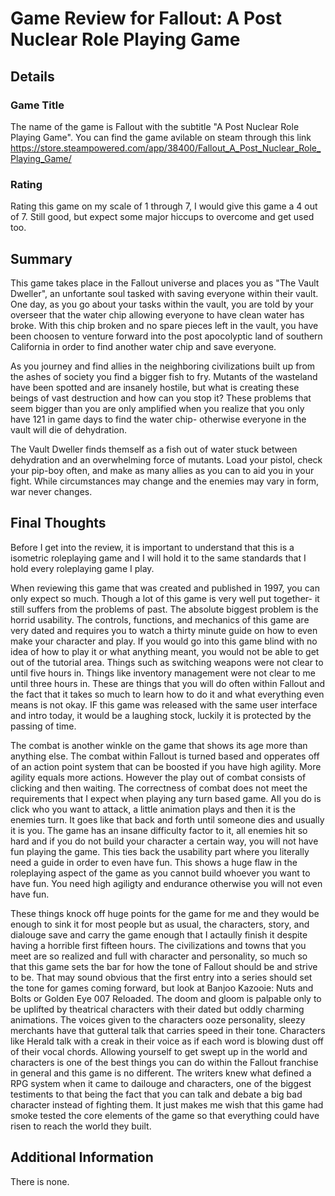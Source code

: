 # Game Review for Fallout: A Post Nuclear Role Playing Game

## Details

### Game Title

The name of the game is Fallout with the subtitle "A Post Nuclear Role Playing Game". You can find the game avilable on steam through this link https://store.steampowered.com/app/38400/Fallout_A_Post_Nuclear_Role_Playing_Game/

### Rating

Rating this game on my scale of 1 through 7, I would give this game a 4 out of 7. Still good, but expect some major hiccups to overcome and get used too. 

## Summary

  This game takes place in the Fallout universe and places you as "The Vault Dweller", an unfortante soul tasked with saving everyone within their vault. One day, as you go about your tasks within the vault, you are told by your overseer that the water chip allowing everyone to have clean water has broke. With this chip broken and no spare pieces left in the vault, you have been choosen to venture forward into the post apocolyptic land of southern California in order to find another water chip and save everyone. 

  As you journey and find allies in the neighboring civilizations built up from the ashes of society you find a bigger fish to fry. Mutants of the wasteland have been spotted and are insanely hostile, but what is creating these beings of vast destruction and how can you stop it? These problems that seem bigger than you are only amplified when you realize that you only have 121 in game days to find the water chip- otherwise everyone in the vault will die of dehydration.
  
  The Vault Dweller finds themself as a fish out of water stuck between dehydration and an overwhelming force of mutants. Load your pistol, check your pip-boy often, and make as many allies as you can to aid you in your fight. While circumstances may change and the enemies may vary in form, war never changes. 

## Final Thoughts

Before I get into the review, it is important to understand that this is a isometric roleplaying game and I will hold it to the same standards that I hold every roleplaying game I play.

When reviewing this game that was created and published in 1997, you can only expect so much. Though a lot of this game is very well put together- it still suffers from the problems of past. The absolute biggest problem is the horrid usability. The controls, functions, and mechanics of this game are very dated and requires you to watch a thirty minute guide on how to even make your character and play. If you would go into this game blind with no idea of how to play it or what anything meant, you would not be able to get out of the tutorial area. Things such as switching weapons were not clear to until five hours in. Things like inventory management were not clear to me until three hours in. These are things that you will do often within Fallout and the fact that it takes so much to learn how to do it and what everything even means is not okay. IF this game was released with the same user interface and intro today, it would be a laughing stock, luckily it is protected by the passing of time.

The combat is another winkle on the game that shows its age more than anything else. The combat within Fallout is turned based and opperates off of an action point system that can be boosted if you have high agility. More agility equals more actions. However the play out of combat consists of clicking and then waiting. The correctness of combat does not meet the requirements that I expect when playing any turn based game. All you do is click who you want to attack, a little animation plays and then it is the enemies turn. It goes like that back and forth until someone dies and usually it is you. The game has an insane difficulty factor to it, all enemies hit so hard and if you do not build your character a certain way, you will not have fun playing the game. This ties back the usability part where you literally need a guide in order to even have fun. This shows a huge flaw in the roleplaying aspect of the game as you cannot build whoever you want to have fun. You need high agiligty and endurance otherwise you will not even have fun.

These things knock off huge points for the game for me and they would be enough to sink it for most people but as usual, the characters, story, and dialouge save and carry the game enough that I actaully finish it despite having a horrible first fifteen hours. The civilizations and towns that you meet are so realized and full with character and personality, so much so that this game sets the bar for how the tone of Fallout should be and strive to be. That may sound obvious that the first entry into a series should set the tone for games coming forward, but look at Banjoo Kazooie: Nuts and Bolts or Golden Eye 007 Reloaded. The doom and gloom is palpable only to be uplifted by theatrical characters with their dated but oddly charming animations. The voices given to the characters ooze personality, sleezy merchants have that gutteral talk that carries speed in their tone. Characters like Herald talk with a creak in their voice as if each word is blowing dust off of their vocal chords. Allowing yourself to get swept up in the world and characters is one of the best things you can do within the Fallout franchise in general and this game is no different. The writers knew what defined a RPG system when it came to dailouge and characters, one of the biggest testiments to that being the fact that you can talk and debate a big bad character instead of fighting them. It just makes me wish that this game had smoke tested the core elements of the game so that everything could have risen to reach the world they built.

## Additional Information

There is none.
